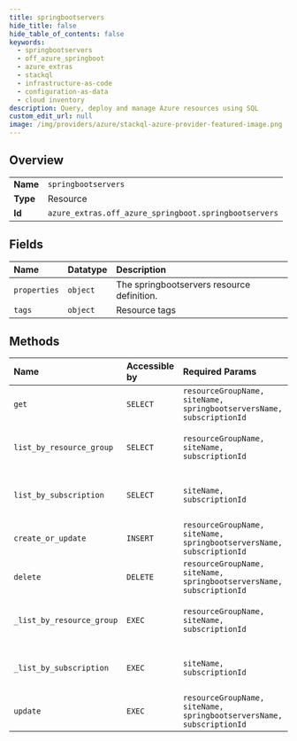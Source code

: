 ```yaml
---
title: springbootservers
hide_title: false
hide_table_of_contents: false
keywords:
  - springbootservers
  - off_azure_springboot
  - azure_extras    
  - stackql
  - infrastructure-as-code
  - configuration-as-data
  - cloud inventory
description: Query, deploy and manage Azure resources using SQL
custom_edit_url: null
image: /img/providers/azure/stackql-azure-provider-featured-image.png
---
```

  
    

## Overview
<table><tbody>
<tr><td><b>Name</b></td><td><code>springbootservers</code></td></tr>
<tr><td><b>Type</b></td><td>Resource</td></tr>
<tr><td><b>Id</b></td><td><code>azure_extras.off_azure_springboot.springbootservers</code></td></tr>
</tbody></table>

## Fields
| Name | Datatype | Description |
|:-----|:---------|:------------|
| `properties` | `object` | The springbootservers resource definition. |
| `tags` | `object` | Resource tags |
## Methods
| Name | Accessible by | Required Params | Description |
|:-----|:--------------|:----------------|:------------|
| `get` | `SELECT` | `resourceGroupName, siteName, springbootserversName, subscriptionId` | List springbootservers resource. |
| `list_by_resource_group` | `SELECT` | `resourceGroupName, siteName, subscriptionId` | List springbootservers resource by resourceGroup |
| `list_by_subscription` | `SELECT` | `siteName, subscriptionId` | List springbootservers resource by subscription |
| `create_or_update` | `INSERT` | `resourceGroupName, siteName, springbootserversName, subscriptionId` | Create springbootservers resource. |
| `delete` | `DELETE` | `resourceGroupName, siteName, springbootserversName, subscriptionId` | Delete springbootservers resource. |
| `_list_by_resource_group` | `EXEC` | `resourceGroupName, siteName, subscriptionId` | List springbootservers resource by resourceGroup |
| `_list_by_subscription` | `EXEC` | `siteName, subscriptionId` | List springbootservers resource by subscription |
| `update` | `EXEC` | `resourceGroupName, siteName, springbootserversName, subscriptionId` | Update springbootservers resource. |
